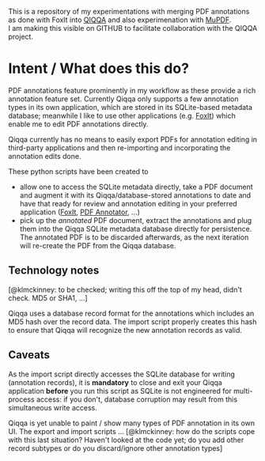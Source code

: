 This is a repository of my experimentations with merging PDF annotations 
as done with FoxIt into [QIQQA](https://github.com/jimmejardine/qiqqa-open-source)  and also experimenation with [MuPDF](https://github.com/ArtifexSoftware/mupdf).     
I am making this visible on GITHUB to facilitate collaboration 
with the QIQQA project.

# Intent / What does this do?

PDF annotations feature prominently in my workflow as these provide a rich annotation feature set. Currently Qiqqa only supports a few annotation types in its own application, which are stored in its SQLite-based metadata database; meanwhile I like to use other applications (e.g. [FoxIt](https://www.foxitsoftware.com/pdf-editor/)) which enable me to edit PDF annotations directly.

Qiqqa currently has no means to easily export PDFs for annotation editing in third-party applications and then re-importing and incorporating the annotation edits done.

These python scripts have been created to 

- allow one to access the SQLite metadata directly, take a PDF document and augment it with its Qiqqa/database-stored annotations to date and have that ready for review and annotation editing in your preferred application ([FoxIt](https://www.foxitsoftware.com/pdf-editor/), [PDF Annotator](https://www.pdfannotator.com/en/), ...)
- pick up the *annotated* PDF document, extract the annotations and plug them into the Qiqqa SQLite metadata database directly for persistence. The annotated PDF is to be discarded afterwards, as the next iteration will re-create the PDF from the Qiqqa database.


## Technology notes

[@klmckinney: to be checked; writing this off the top of my head, didn't check. MD5 or SHA1, ...]

Qiqqa uses a database record format for the annotations which includes an MD5 hash over the record data. The import script properly creates this hash to ensure that Qiqqa will recognize the new annotation records as valid.



## Caveats

As the import script directly accesses the SQLite database for writing (annotation records), it is **mandatory** to close and exit your Qiqqa application **before** you run this script as SQLite is not engineered for multi-process access: if you don't, database corruption may result from this simultaneous write access.

Qiqqa is yet unable to paint / show many types of PDF annotation in its own UI. The export and import scripts ...
[@klmckinney: how do the scripts cope with this last situation? Haven't looked at the code yet; do you add other record subtypes or do you discard/ignore other annotation types]

